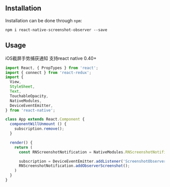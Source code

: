 ## Installation
Installation can be done through ``npm``:

```shell
npm i react-native-screenshot-observer --save
```

## Usage
iOS截屏手势捕获通知
支持react native 0.40+

```jsx
import React, { PropTypes } from 'react';
import { connect } from 'react-redux';
import {
  View,
  StyleSheet,
  Text,
  TouchableOpacity,
  NativeModules,
  DeviceEventEmitter,
} from 'react-native';

class App extends React.Component {
  componentWillUnmount () {
    subscription.remove();
  }

  render() {
    return (
      const RNScreenshotNotification = NativeModules.RNScreenshotNotification;

      subscription = DeviceEventEmitter.addListener('ScreenshotObserver', (data) => { this.setState({ screenShotUri: data.imagePath }) });
      RNScreenshotNotification.addObserverScreenshot();
    )
  }
}
```
